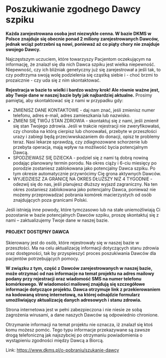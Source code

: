 # Poszukiwanie zgodnego Dawcy szpiku

**Każda zarejestrowana osoba jest niezwykle cenna. W bazie DKMS w Polsce znajduje się obecnie ponad 2 miliony zarejestrowanych Dawców, jednak wciąż potrzebni są nowi, ponieważ aż co piąty chory nie znajduje swojego Dawcy.**


Najczęstszym uczuciem, które towarzyszy Pacjentom oczekującym na informację, że znalazł się dla nich Dawca szpiku jest wielka niepewność. Niepewność, czy ich bliźniak genetyczny już się zarejestrował a jeśli tak, to czy podtrzyma swoją wolę podzielenia się cząstką siebie i \- choć brzmi to prozaicznie \- czy uda się z nim skontaktować.


**Rejestracja w bazie to wielki i bardzo ważny krok! Ale równie ważne jest, aby Twoje dane w naszej bazie były jak najbardziej aktualne.** Prosimy pamiętaj, aby skontaktować się z nami w przypadku gdy:


* ZMIENISZ DANE KONTAKTOWE \- daj nam znać, jeśli zmienisz numer telefonu, adres e\-mail, adres zamieszkania lub nazwisko.
* ZMIENI SIĘ TWÓJ STAN ZDROWIA \- skontaktuj się z nami, jeśli zmienił się stan Twojego zdrowia. Jeśli w trakcie rejestracji nie zweryfikowałaś, czy choroba na którą cierpisz lub chorowałaś, przebyte w przeszłości urazy i zabiegi będą przeciwwskazaniem do donacji, opisz te problemy teraz. Nasi lekarze sprawdzą, czy zdiagnozowane schorzenie lub przebyta operacja, mają wpływ na możliwość bycia potencjalnym Dawcą.
* SPODZIEWASZ SIĘ DZIECKA \- podziel się z nami tą dobrą nowiną podając planowany termin porodu. Na okres ciąży i 6\-ciu miesięcy po porodzie zostaniesz zablokowana jako potencjalny Dawca szpiku. Po tym okresie automatycznie przywrócimy Cię grona aktywnych Dawców.
* WYJEDZIESZ ZA GRANICĘ NA OKRES DŁUŻSZY NIŻ 4 TYGODNIE \- odezwij się do nas, jeśli planujesz dłuższy wyjazd zagraniczny. Na ten okres zostaniesz zablokowana jako potencjalny Dawca, ponieważ nie możemy przeprowadzać pobrania komórek macierzystych od osób znajdujących poza granicami Polski.


Jeśli istnieją inne powody, które tymczasowo lub na stałe uniemożliwiają Ci pozostanie w bazie potencjalnych Dawców szpiku, proszę skontaktuj się z nami – zaktualizujemy Twoje dane w naszej bazie.


#### PROJEKT DOSTĘPNY DAWCA


Skierowany jest do osób, które rejestrowały się w naszej bazie w przeszłości. Ma na celu aktualizację informacji dotyczących stanu zdrowia oraz dostępności, tak by przyspieszyć proces poszukiwania Dawców dla pacjentów potrzebujących pomocy.


**W związku z tym, część z Dawców zarejestrowanych w naszej bazie, może otrzymać od nas informacje na temat projektu na adres mailowy podany przy rejestracji oraz wiadomość SMS na numer telefonu komórkowego. W wiadomości mailowej znajdują się szczegółowe informacje dotyczące projektu. Dawca otrzymuje link z przekierowaniem na kodowaną stronę internetową, na której odnajdzie formularz umożliwiający aktualizację danych adresowych i stanu zdrowia.**


Strona internetowa jest w pełni zabezpieczona i nie niesie ze sobą zagrożenia wirusami, a dane naszych Dawców są odpowiednio chronione.  

Otrzymanie informacji na temat projektu nie oznacza, iż znalazł się ktoś komu możesz pomóc. Tego typu informacje przekazywane są zawsze drogą telefoniczną jak najszybciej po otrzymaniu powiadomienia o wystąpieniu zgodności między Dawcą a Biorcą.



Link: https://www.dkms.pl/o-pobraniu/szukanie-dawcy
